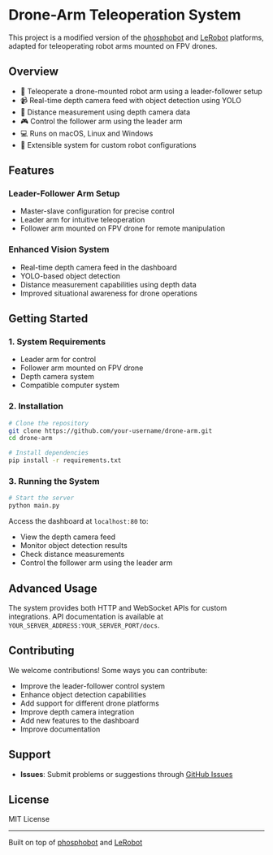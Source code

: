 # Drone-Arm Teleoperation System

This project is a modified version of the [phosphobot](https://github.com/phospho-app/phosphobot) and [LeRobot](https://github.com/lerobot/lerobot) platforms, adapted for teleoperating robot arms mounted on FPV drones.



## Overview

- 🤖 Teleoperate a drone-mounted robot arm using a leader-follower setup
- 📹 Real-time depth camera feed with object detection using YOLO
- 📏 Distance measurement using depth camera data
- 🎮 Control the follower arm using the leader arm
- 💻 Runs on macOS, Linux and Windows
- 🔧 Extensible system for custom robot configurations

## Features

### Leader-Follower Arm Setup
- Master-slave configuration for precise control
- Leader arm for intuitive teleoperation
- Follower arm mounted on FPV drone for remote manipulation

### Enhanced Vision System
- Real-time depth camera feed in the dashboard
- YOLO-based object detection
- Distance measurement capabilities using depth data
- Improved situational awareness for drone operations

## Getting Started

### 1. System Requirements
- Leader arm for control
- Follower arm mounted on FPV drone
- Depth camera system
- Compatible computer system

### 2. Installation

```bash
# Clone the repository
git clone https://github.com/your-username/drone-arm.git
cd drone-arm

# Install dependencies
pip install -r requirements.txt
```

### 3. Running the System

```bash
# Start the server
python main.py
```

Access the dashboard at `localhost:80` to:
- View the depth camera feed
- Monitor object detection results
- Check distance measurements
- Control the follower arm using the leader arm

## Advanced Usage

The system provides both HTTP and WebSocket APIs for custom integrations. API documentation is available at `YOUR_SERVER_ADDRESS:YOUR_SERVER_PORT/docs`.

## Contributing

We welcome contributions! Some ways you can contribute:
- Improve the leader-follower control system
- Enhance object detection capabilities
- Add support for different drone platforms
- Improve depth camera integration
- Add new features to the dashboard
- Improve documentation

## Support

- **Issues**: Submit problems or suggestions through [GitHub Issues](https://github.com/your-username/drone-arm/issues)

## License

MIT License

---

Built on top of [phosphobot](https://github.com/phospho-app/phosphobot) and [LeRobot](https://github.com/lerobot/lerobot)
